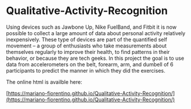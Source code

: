 # Qualitative-Activity-Recognition


Using devices such as Jawbone Up, Nike FuelBand, and Fitbit it is now possible to collect a large amount of data about personal activity relatively inexpensively. These type of devices are part of the quantified self movement – a group of enthusiasts who take measurements about themselves regularly to improve their health, to find patterns in their behavior, or because they are tech geeks. In this project the goal is to use data from accelerometers on the belt, forearm, arm, and dumbell of 6 participants to predict the manner in which they did the exercises.

The online html is availble here:

[https://mariano-fiorentino.github.io/Qualitative-Activity-Recognition/](https://mariano-fiorentino.github.io/Qualitative-Activity-Recognition/)
